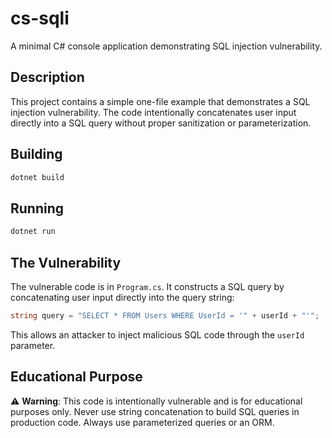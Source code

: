 # cs-sqli

A minimal C# console application demonstrating SQL injection vulnerability.

## Description

This project contains a simple one-file example that demonstrates a SQL injection vulnerability. The code intentionally concatenates user input directly into a SQL query without proper sanitization or parameterization.

## Building

```bash
dotnet build
```

## Running

```bash
dotnet run
```

## The Vulnerability

The vulnerable code is in `Program.cs`. It constructs a SQL query by concatenating user input directly into the query string:

```csharp
string query = "SELECT * FROM Users WHERE UserId = '" + userId + "'";
```

This allows an attacker to inject malicious SQL code through the `userId` parameter.

## Educational Purpose

⚠️ **Warning**: This code is intentionally vulnerable and is for educational purposes only. Never use string concatenation to build SQL queries in production code. Always use parameterized queries or an ORM.
